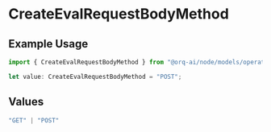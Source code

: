 # CreateEvalRequestBodyMethod

## Example Usage

```typescript
import { CreateEvalRequestBodyMethod } from "@orq-ai/node/models/operations";

let value: CreateEvalRequestBodyMethod = "POST";
```

## Values

```typescript
"GET" | "POST"
```